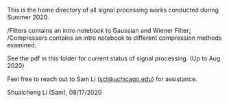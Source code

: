 This is the home directory of all signal processing works conducted during Summer 2020.

/Filters contains an intro notebook to Gaussian and Wiener Filter;
/Compressors contains an intro notebook to different compression methods examined. 

See the pdf in this folder for current status of signal processing. (Up to Aug 2020)

Feel free to reach out to Sam Li (scl@uchicago.edu) for assistance. 

Shuaicheng Li (Sam), 
08/17/2020

